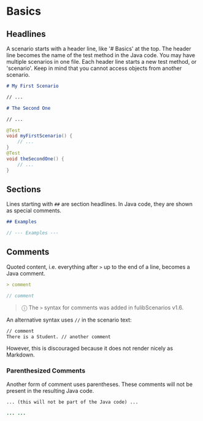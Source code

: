 # Basics

## Headlines

A scenario starts with a header line, like '\# Basics' at the top. The header line becomes the name of the test method in the Java code. You may have multiple scenarios in one file. Each header line starts a new test method, or 'scenario'. Keep in mind that you cannot access objects from another scenario.

```markdown
# My First Scenario

// ...

# The Second One

// ...
```

```java
@Test
void myFirstScenario() {
    // ...
}
@Test
void theSecondOne() {
    // ...
}
```

## Sections

Lines starting with `##` are section headlines. In Java code, they are shown as special comments.

```markdown
## Examples
```

```java
// --- Examples ---
```

## Comments

Quoted content, i.e. everything after `>` up to the end of a line, becomes a Java comment.

```markdown
> comment
```

```java
// comment
```

> ⓘ The `>` syntax for comments was added in fulibScenarios v1.6.

An alternative syntax uses `//` in the scenario text:

```markdown
// comment
There is a Student. // another comment
```

However, this is discouraged because it does not render nicely as Markdown.

### Parenthesized Comments

Another form of comment uses parentheses. These comments will not be present in the resulting Java code.

```markdown
... (this will not be part of the Java code) ...
```

```java
... ...
```
